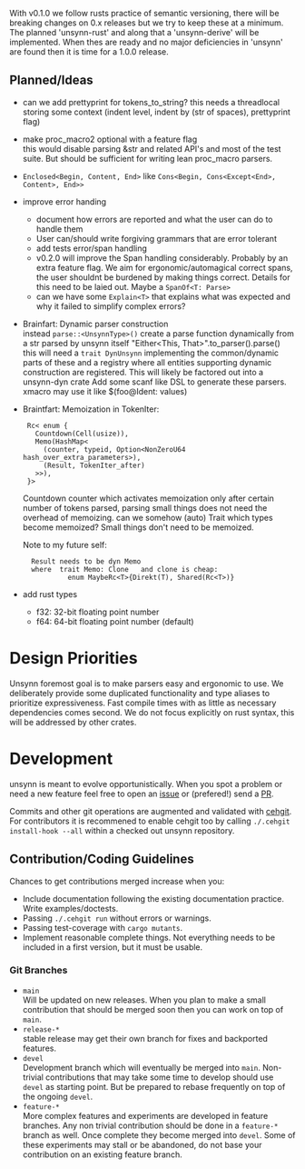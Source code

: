 With v0.1.0 we follow rusts practice of semantic versioning, there will be breaking changes on
0.x releases but we try to keep these at a minimum. The planned 'unsynn-rust' and along that a
'unsynn-derive' will be implemented. When thes are ready and no major deficiencies in 'unsynn'
are found then it is time for a 1.0.0 release.


## Planned/Ideas

* can we add prettyprint for tokens_to_string?
  this needs a threadlocal storing some context (indent level, indent by (str of spaces), prettyprint flag)
* make proc_macro2 optional with a feature flag  
  this would disable parsing &str and related API's and most of the test suite. But should be
  sufficient for writing lean proc_macro parsers.
* `Enclosed<Begin, Content, End>` like `Cons<Begin, Cons<Except<End>, Content>, End>>`
* improve error handing
   - document how errors are reported and what the user can do to handle them
   - User can/should write forgiving grammars that are error tolerant
   - add tests error/span handling
   - v0.2.0 will improve the Span handling considerably. Probably by an extra feature flag. We
     aim for ergonomic/automagical correct spans, the user shouldnt be burdened by making
     things correct. Details for this need to be laied out. Maybe a `SpanOf<T: Parse>`
   - can we have some `Explain<T>` that explains what was expected and why it failed to simplify
     complex errors?
* Brainfart: Dynamic parser construction  
  instead `parse::<UnsynnType>()`
  create a parse function dynamically from a str parsed by unsynn itself
  "Either<This, That>".to_parser().parse()
  this will need a `trait DynUnsynn` implementing the common/dynamic parts of these
  and a registry where all entities supporting dynamic construction are registered.
  This will likely be factored out into a unsynn-dyn crate
  Add some scanf like DSL to generate these parsers.
  xmacro may use it like $(foo@Ident: values)
* Braintfart: Memoization
  in TokenIter:
  ```text
   Rc< enum {
     Countdown(Cell(usize)),
     Memo(HashMap<
       (counter, typeid, Option<NonZeroU64 hash_over_extra_parameters>),
       (Result, TokenIter_after)
     >>),
   }>
  ```

  Countdown counter which activates memoization only after certain number of tokens parsed,
  parsing small things does not need the overhead of memoizing.  can we somehow (auto) Trait
  which types become memoized? Small things don't need to be memoized.

  Note to my future self:
  ```text
    Result needs to be dyn Memo
    where  trait Memo: Clone   and clone is cheap:
             enum MaybeRc<T>{Direkt(T), Shared(Rc<T>)}
  ```
* add rust types
  * f32: 32-bit floating point number
  * f64: 64-bit floating point number (default)


# Design Priorities

Unsynn foremost goal is to make parsers easy and ergonomic to use. We deliberately provide
some duplicated functionality and type aliases to prioritize expressiveness. Fast compile
times with as little as necessary dependencies comes second. We do not focus explicitly on
rust syntax, this will be addressed by other crates.


# Development

unsynn is meant to evolve opportunistically. When you spot a problem or need a new feature
feel free to open an [issue](https://git.pipapo.org/cehteh/unsynn/issues) or (prefered!) send
a [PR](https://git.pipapo.org/cehteh/unsynn/pulls).

Commits and other git operations are augmented and validated with
[cehgit](https://git.pipapo.org/cehteh/cehgit). For contributors it is recommened to enable
cehgit too by calling `./.cehgit install-hook --all` within a checked out unsynn repository.


## Contribution/Coding Guidelines

Chances to get contributions merged increase when you:

 * Include documentation following the existing documentation practice. Write examples/doctests.
 * Passing `./.cehgit run` without errors or warnings.
 * Passing test-coverage with `cargo mutants`.
 * Implement reasonable complete things. Not everything needs to be included in a first
   version, but it must be usable.


### Git Branches

 * `main`  
   Will be updated on new releases. When you plan to make a small contribution that should be
   merged soon then you can work on top of `main`.
 * `release-*`  
   stable release may get their own branch for fixes and backported features.
 * `devel`  
   Development branch which will eventually be merged into `main`. Non-trivial contributions that
   may take some time to develop should use `devel` as starting point. But be prepared to
   rebase frequently on top of the ongoing `devel`.
 * `feature-*`  
   More complex features and experiments are developed in feature branches. Any non trivial
   contribution should be done in a `feature-*` branch as well. Once complete they become
   merged into `devel`. Some of these experiments may stall or be abandoned, do not base your
   contribution on an existing feature branch.
